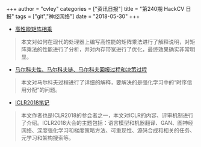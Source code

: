 +++
author = "cvley"
categories = ["资讯日报"]
title = "第240期 HackCV 日报"
tags = ["git","神经网络"]
date = "2018-05-30"
+++

- [高性能矩阵相乘](https://gist.github.com/nadavrot/5b35d44e8ba3dd718e595e40184d03f0?from=hackcv&hmsr=hackcv.com&utm_medium=hackcv.com&utm_source=hackcv.com)

> 本文对如何在现代的处理器上编写高性能的矩阵乘法进行了解释说明，对矩阵乘法的性能进行了分析，并对内存带宽进行了优化，最终效果确实非常明显。

- [马尔科夫性、马尔科夫链、马尔科夫回报过程和决策过程](https://xaviergeerinck.com/markov-property-chain-reward-decision?from=hackcv&hmsr=hackcv.com&utm_medium=hackcv.com&utm_source=hackcv.com)

> 本文对马尔科夫过程进行了详细的解释，要解决的是强化学习中的“时序信用分配”的问题。

- [ICLR2018笔记](http://noecasas.com/post/iclr2018/?from=hackcv&hmsr=hackcv.com&utm_medium=hackcv.com&utm_source=hackcv.com)

> 本文作者也是ICLR2018的参会者之一，本文对ICLR的内容、评审机制进行了介绍。ICLR2018大会的主题包括：语言模型和机器翻译、GAN、图神经网络、深度强化学习和梯度策略方法、可重现性、源码合成和相关的任务、元学习和架构搜索等。

